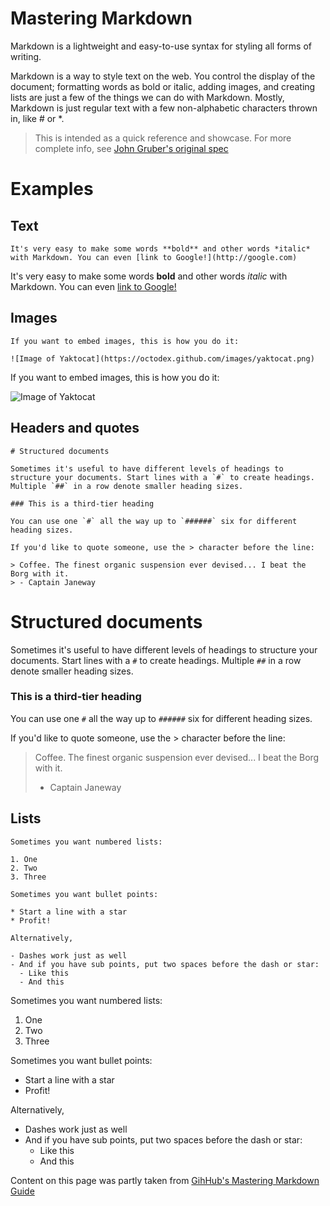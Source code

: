 # Mastering Markdown

Markdown is a lightweight and easy-to-use syntax for styling all forms of writing.

Markdown is a way to style text on the web. You control the display of the document; formatting words as bold or italic, adding images, and creating lists are just a few of the things we can do with Markdown. Mostly, Markdown is just regular text with a few non-alphabetic characters thrown in, like # or *.

> This is intended as a quick reference and showcase. For more complete info, see [John Gruber's original spec](http://daringfireball.net/projects/markdown/)

# Examples
## Text
```
It's very easy to make some words **bold** and other words *italic* with Markdown. You can even [link to Google!](http://google.com)
```

It's very easy to make some words **bold** and other words *italic* with Markdown. You can even [link to Google!](http://google.com)

## Images
```
If you want to embed images, this is how you do it:

![Image of Yaktocat](https://octodex.github.com/images/yaktocat.png)
```

If you want to embed images, this is how you do it:

![Image of Yaktocat](https://octodex.github.com/images/yaktocat.png)

## Headers and quotes
```
# Structured documents

Sometimes it's useful to have different levels of headings to structure your documents. Start lines with a `#` to create headings. Multiple `##` in a row denote smaller heading sizes.

### This is a third-tier heading

You can use one `#` all the way up to `######` six for different heading sizes.

If you'd like to quote someone, use the > character before the line:

> Coffee. The finest organic suspension ever devised... I beat the Borg with it.
> - Captain Janeway
```

# Structured documents

Sometimes it's useful to have different levels of headings to structure your documents. Start lines with a `#` to create headings. Multiple `##` in a row denote smaller heading sizes.

### This is a third-tier heading

You can use one `#` all the way up to `######` six for different heading sizes.

If you'd like to quote someone, use the > character before the line:

> Coffee. The finest organic suspension ever devised... I beat the Borg with it.
> - Captain Janeway

## Lists
```
Sometimes you want numbered lists:

1. One
2. Two
3. Three

Sometimes you want bullet points:

* Start a line with a star
* Profit!

Alternatively,

- Dashes work just as well
- And if you have sub points, put two spaces before the dash or star:
  - Like this
  - And this
```

Sometimes you want numbered lists:

1. One
2. Two
3. Three

Sometimes you want bullet points:

* Start a line with a star
* Profit!

Alternatively,

- Dashes work just as well
- And if you have sub points, put two spaces before the dash or star:
  - Like this
  - And this

Content on this page was partly taken from [GihHub's Mastering Markdown Guide](https://guides.github.com/features/mastering-markdown/)

